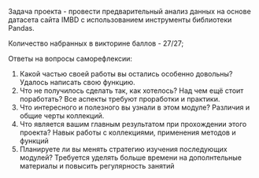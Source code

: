 Задача проекта - провести предварительный анализ данных на основе датасета сайта IMBD с использованием инструменты библиотеки Pandas.

Количество набранных в викторине баллов - 27/27;

Ответы на вопросы саморефлексии:

1. Какой частью своей работы вы остались особенно довольны?
Удалось написать свою функцию.
2. Что не получилось сделать так, как хотелось? Над чем ещё стоит поработать?
Все аспекты требуют проработки и практики.
3. Что интересного и полезного вы узнали в этом модуле?
Различия и общие черты коллекций.
4. Что является вашим главным результатом при прохождении этого проекта?
Навык работы с коллекциями, применения методов и функций
5. Планируете ли вы менять стратегию изучения последующих модулей?
Требуется уделять больше времени на дополнтельные материалы и повысить регулярность занятий